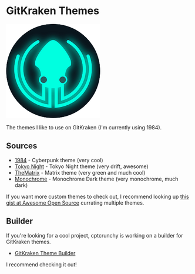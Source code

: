 # GitKraken Themes

![GitKraken Logo](/images/kraken_logo.png)

The themes I like to use on GitKraken (I'm currently using 1984).

## Sources

* [1984](https://github.com/JonBunator/gitkraken-custom-themes/blob/master/Themes/1984/1984-dark.jsonc) - Cyberpunk theme (very cool)
* [Tokyo Night](https://github.com/JonBunator/gitkraken-custom-themes/tree/master/Themes/TokyoNight) - Tokyo Night theme (very drift, awesome)
* [TheMatrix](https://github.com/OwainWilliams/GitKrakenThemes/tree/master/TheMatrix) - Matrix theme (very green and much cool)
* [Monochrome](https://github.com/JonBunator/gitkraken-custom-themes/tree/master/Themes/Monochrome) - Monochrome Dark theme (very monochrome, much dark)

If you want more custom themes to check out, I recommend looking up [this gist at Awesome Open Source](https://awesomeopensource.com/project/JonBunator/gitkraken-custom-themes) currating multiple themes.

## Builder

If you're looking for a cool project, cptcrunchy is working on a builder for GitKraken themes.

* [GitKraken Theme Builder](https://github.com/cptcrunchy/gitKraken-theme-builder)

I recommend checking it out!  
